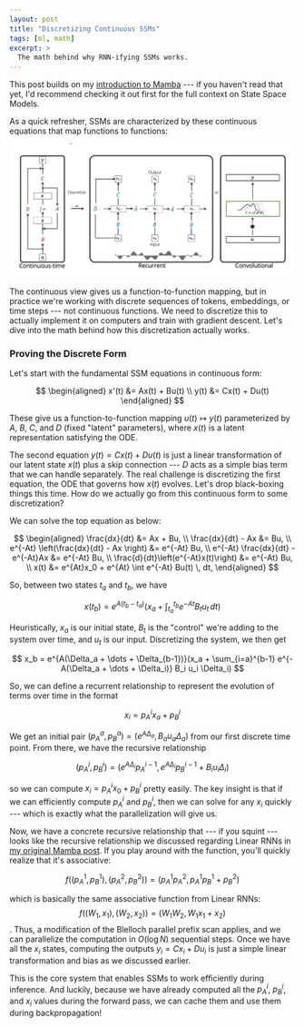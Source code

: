 ```yaml
---
layout: post
title: "Discretizing Continuous SSMs"
tags: [ml, math]
excerpt: >
  The math behind why RNN-ifying SSMs works.
---
```


This post builds on my [introduction to Mamba](/mamba) --- if you haven't read that yet, I'd recommend checking it out first for the full context on State Space Models.

As a quick refresher, SSMs are characterized by these continuous equations that map functions to functions:

![ssm_representations](/images/mamba/ssm_representations.webp)

The continuous view gives us a function-to-function mapping, but in practice we're working with discrete sequences of tokens, embeddings, or time steps --- not continuous functions. We need to discretize this to actually implement it on computers and train with gradient descent. Let's dive into the math behind how this discretization actually works.

### Proving the Discrete Form
Let's start with the fundamental SSM equations in continuous form:

$$
\begin{aligned}
x'(t) &= Ax(t) + Bu(t) \\
y(t) &= Cx(t) + Du(t)
\end{aligned}
$$

These give us a function-to-function mapping $u(t) \mapsto y(t)$ parameterized by $A$, $B$, $C$, and $D$ (fixed "latent" parameters), where $x(t)$ is a latent representation satisfying the ODE. 

The second equation $y(t) = Cx(t) + Du(t)$ is just a linear transformation of our latent state $x(t)$ plus a skip connection --- $D$ acts as a simple bias term that we can handle separately. The real challenge is discretizing the first equation, the ODE that governs how $x(t)$ evolves. Let's drop black-boxing things this time. How do we actually go from this continuous form to some discretization?

We can solve the top equation as below:

$$
\begin{aligned}
\frac{dx}{dt} &= Ax + Bu, \\
\frac{dx}{dt} - Ax &= Bu, \\
e^{-At} \left(\frac{dx}{dt} - Ax \right) &= e^{-At} Bu, \\
e^{-At} \frac{dx}{dt} - e^{-At}Ax &= e^{-At} Bu, \\
\frac{d}{dt}\left(e^{-At}x(t)\right) &= e^{-At} Bu, \\
x(t) &= e^{At}x_0 + e^{At} \int e^{-At} Bu(t) \, dt,
\end{aligned}
$$

So, between two states $t_a$ and $t_b$, we have 

$$
x(t_b) = e^{A(t_b - t_a)}(x_a + \int_{t_a}^{t_b} e^{-At} B_t u_t \, dt)
$$

Heuristically, $x_a$ is our initial state, $B_t$ is the "control" we're adding to the system over time, and $u_t$ is our input. Discretizing the system, we then get

$$
x_b = e^{A(\Delta_a + \dots + \Delta_{b-1})}(x_a + \sum_{i=a}^{b-1} e^{-A(\Delta_a + \dots + \Delta_i)} B_i u_i \Delta_i)
$$

So, we can define a recurrent relationship to represent the evolution of terms over time in the format

$$
x_i = p_A^i x_a + p_B^i
$$

We get an initial pair $(p_A^a, p_B^a) = (e^{A\Delta_a}, B_a u_a \Delta_a)$ from our first discrete time point. From there, we have the recursive relationship

$$(p_A^i, p_B^i) = (e^{A\Delta_i}p_A^{i-1}, e^{A \Delta_i}p_B^{i-1} + B_i u_i \Delta_i)$$

so we can compute $x_i = p_A^i x_0 + p_B^i$ pretty easily. The key insight is that if we can efficiently compute $p_A^i$ and $p_B^i$, then we can solve for any $x_i$ quickly --- which is exactly what the parallelization will give us.

Now, we have a concrete recursive relationship that --- if you squint --- looks like the recursive relationship we discussed regarding Linear RNNs in [my original Mamba post](/mamba). If you play around with the function, you'll quickly realize that it's associative:

$$f((p_A^1, p_B^1), (p_A^2, p_B^2)) = (p_A^1 p_A^2, p_A^1 p_B^1 + p_B^2)$$

which is basically the same associative function from Linear RNNs: $$f((W_1, x_1), (W_2, x_2)) = (W_1 W_2, W_1 x_1 + x_2)$$. Thus, a modification of the Blelloch parallel prefix scan applies, and we can parallelize the computation in $O(\log N)$ sequential steps. Once we have all the $x_i$ states, computing the outputs $y_i = Cx_i + Du_i$ is just a simple linear transformation and bias as we discussed earlier.

This is the core system that enables SSMs to work efficiently during inference. And luckily, because we have already computed all the $p_A^i$, $p_B^i$, and $x_i$ values during the forward pass, we can cache them and use them during backpropagation!

<!-- - parallelizable in v3 (read readme) https://github.com/MzeroMiko/mamba-mini/tree/main
- proof explaination:
  - p^i is variable recursively defined according to equations
  - solve ODE by setting h(t) as e^{At} v(t) and then solve for v(t) results in ODE
  - can see "linear RNN" like recursive definiton for p_A and p_B
- The chunk-parallel version is from Mamba 2 paper for parallelizable steps -->